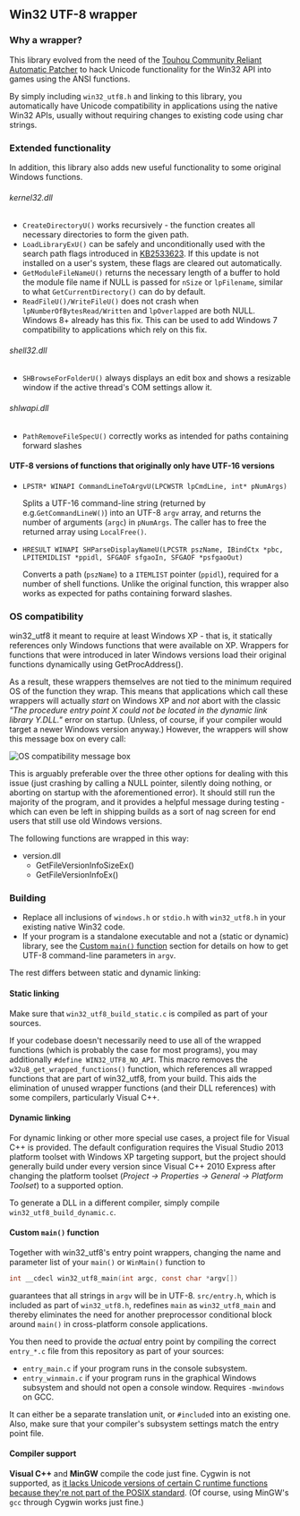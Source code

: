 Win32 UTF-8 wrapper
-------------------

### Why a wrapper? ###

This library evolved from the need of the [Touhou Community Reliant Automatic Patcher](https://github.com/thpatch/thcrap) to hack Unicode functionality for the Win32 API into games using the ANSI functions.

By simply including `win32_utf8.h` and linking to this library, you automatically have Unicode compatibility in applications using the native Win32 APIs, usually without requiring changes to existing code using char strings.

### Extended functionality ###

In addition, this library also adds new useful functionality to some original Windows functions.

###### kernel32.dll ######

* `CreateDirectoryU()` works recursively - the function creates all necessary directories to form the given path.
* `LoadLibraryExU()` can be safely and unconditionally used with the search path flags introduced in [KB2533623](https://support.microsoft.com/help/2533623/). If this update is not installed on a user's system, these flags are cleared out automatically.
* `GetModuleFileNameU()` returns the necessary length of a buffer to hold the module file name if NULL is passed for `nSize` or `lpFilename`, similar to what `GetCurrentDirectory()` can do by default.
* `ReadFileU()/WriteFileU()` does not crash when `lpNumberOfBytesRead/Written` and `lpOverlapped` are both NULL. Windows 8+ already has this fix. This can be used to add Windows 7 compatibility to applications which rely on this fix.

###### shell32.dll ######

* `SHBrowseForFolderU()` always displays an edit box and shows a resizable window if the active thread's COM settings allow it.

###### shlwapi.dll ######

* `PathRemoveFileSpecU()` correctly works as intended for paths containing forward slashes

#### UTF-8 versions of functions that originally only have UTF-16 versions

* `LPSTR* WINAPI CommandLineToArgvU(LPCWSTR lpCmdLine, int* pNumArgs)`

	Splits a UTF-16 command-line string (returned by e.g.`GetCommandLineW()`) into an UTF-8 `argv` array, and returns the number of arguments (`argc`) in `pNumArgs`. The caller has to free the returned array using `LocalFree()`.

* `HRESULT WINAPI SHParseDisplayNameU(LPCSTR pszName, IBindCtx *pbc, LPITEMIDLIST *ppidl, SFGAOF sfgaoIn, SFGAOF *psfgaoOut)`

	Converts a path (`pszName`) to a `ITEMLIST` pointer (`ppidl`), required for a number of shell functions. Unlike the original function, this wrapper also works as expected for paths containing forward slashes.

### OS compatibility
win32_utf8 it meant to require at least Windows XP - that is, it statically references only Windows functions that were available on XP. Wrappers for functions that were introduced in later Windows versions load their original functions dynamically using GetProcAddress().

As a result, these wrappers themselves are not tied to the minimum required OS of the function they wrap. This means that applications which call these wrappers will actually *start* on Windows XP and *not* abort with the classic *"The procedure entry point X could not be located in the dynamic link library Y.DLL."* error on startup. (Unless, of course, if your compiler would target a newer Windows version anyway.) However, the wrappers will show this message box on every call:

![OS compatibility message box](os_compat.png)

This is arguably preferable over the three other options for dealing with this issue (just crashing by calling a NULL pointer, silently doing nothing, or aborting on startup with the aforementioned error). It should still run the majority of the program, and it provides a helpful message during testing - which can even be left in shipping builds as a sort of nag screen for end users that still use old Windows versions.

The following functions are wrapped in this way:

 * version.dll
	 * GetFileVersionInfoSizeEx()
	 * GetFileVersionInfoEx()

### Building ###
* Replace all inclusions of `windows.h` or `stdio.h` with `win32_utf8.h` in your existing native Win32 code.
* If your program is a standalone executable and not a (static or dynamic) library, see the [Custom `main()` function](#custom-main-function) section for details on how to get UTF-8 command-line parameters in `argv`.

The rest differs between static and dynamic linking:

#### Static linking ####
Make sure that `win32_utf8_build_static.c` is compiled as part of your sources.

If your codebase doesn't necessarily need to use all of the wrapped functions (which is probably the case for most programs), you may additionally `#define WIN32_UTF8_NO_API`. This macro removes the `w32u8_get_wrapped_functions()` function, which references all wrapped functions that are part of win32_utf8, from your build. This aids the elimination of unused wrapper functions (and their DLL references) with some compilers, particularly Visual C++.

#### Dynamic linking ####
For dynamic linking or other more special use cases, a project file for Visual C++ is provided. The default configuration requires the Visual Studio 2013 platform toolset with Windows XP targeting support, but the project should generally build under every version since Visual C++ 2010 Express after changing the platform toolset (*Project → Properties → General → Platform Toolset*) to a supported option.

To generate a DLL in a different compiler, simply compile `win32_utf8_build_dynamic.c`.

#### Custom `main()` function ####
Together with win32_utf8's entry point wrappers, changing the name and parameter list of your `main()` or `WinMain()` function to

```c
int __cdecl win32_utf8_main(int argc, const char *argv[])
```

guarantees that all strings in `argv` will be in UTF-8. `src/entry.h`, which is included as part of `win32_utf8.h`, redefines `main` as `win32_utf8_main` and thereby eliminates the need for another preprocessor conditional block around `main()` in cross-platform console applications.

You then need to provide the *actual* entry point by compiling the correct `entry_*.c` file from this repository as part of your sources:
* `entry_main.c` if your program runs in the console subsystem.
* `entry_winmain.c` if your program runs in the graphical Windows subsystem and should not open a console window. Requires `-﻿mwindows` on GCC.

It can either be a separate translation unit, or `#include`d into an existing one. Also, make sure that your compiler's subsystem settings match the entry point file.

#### Compiler support ####
**Visual C++** and **MinGW** compile the code just fine. Cygwin is not supported, as [it lacks Unicode versions of certain C runtime functions because they're not part of the POSIX standard](https://www.cygwin.com/ml/cygwin/2006-03/msg00539.html). (Of course, using MinGW's `gcc` through Cygwin works just fine.)
